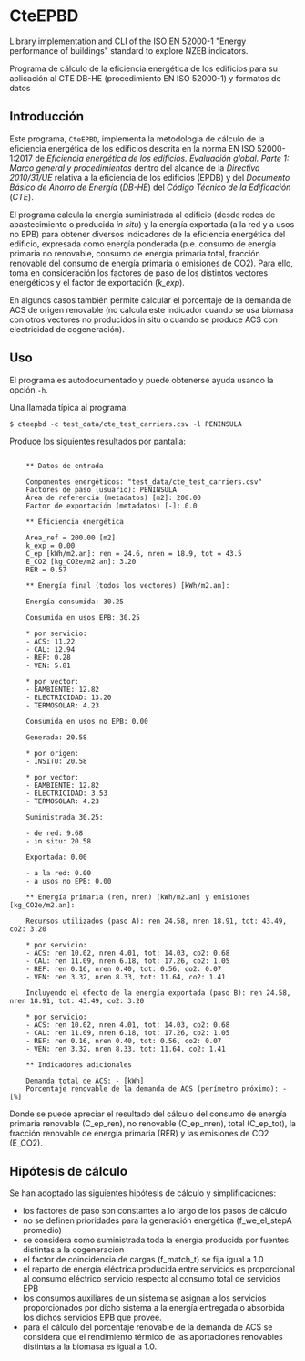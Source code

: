 # CteEPBD

Library implementation and CLI of the ISO EN 52000-1 "Energy performance of buildings" standard
to explore NZEB indicators.

Programa de cálculo de la eficiencia energética de los edificios para su aplicación al
CTE DB-HE (procedimiento EN ISO 52000-1) y formatos de datos

## Introducción

Este programa, `CteEPBD`, implementa la metodología de cálculo de la eficiencia energética
de los edificios descrita en la norma EN ISO 52000-1:2017 de
_Eficiencia energética de los edificios. Evaluación global. Parte 1: Marco general y procedimientos_
dentro del alcance de la _Directiva 2010/31/UE_ relativa a la eficiencia
de los edificios (EPDB) y del _Documento Básico de Ahorro de Energía_ (_DB-HE_) del
_Código Técnico de la Edificación_ (_CTE_).

El programa calcula la energía suministrada al edificio (desde redes de abastecimiento o
producida _in situ_) y la energía exportada (a la red y a usos no EPB) para obtener diversos
indicadores de la eficiencia energética del edificio, expresada como energía ponderada
(p.e. consumo de energía primaria no renovable, consumo de energía primaria total,
fracción renovable del consumo de energía primaria o emisiones de CO2). Para ello, toma
en consideración los factores de paso de los distintos vectores energéticos y el
factor de exportación (_k_exp_).

En algunos casos también permite calcular el porcentaje de la demanda de ACS de origen
renovable (no calcula este indicador cuando se usa biomasa con otros vectores
no producidos in situ o cuando se produce ACS con electricidad de cogeneración).

## Uso

El programa es autodocumentado y puede obtenerse ayuda usando la opción `-h`.

Una llamada típica al programa:

`$ cteepbd -c test_data/cte_test_carriers.csv -l PENINSULA`

Produce los siguientes resultados por pantalla:

```language-plain

    ** Datos de entrada

    Componentes energéticos: "test_data/cte_test_carriers.csv"
    Factores de paso (usuario): PENINSULA
    Área de referencia (metadatos) [m2]: 200.00
    Factor de exportación (metadatos) [-]: 0.0

    ** Eficiencia energética

    Area_ref = 200.00 [m2]
    k_exp = 0.00
    C_ep [kWh/m2.an]: ren = 24.6, nren = 18.9, tot = 43.5
    E_CO2 [kg_CO2e/m2.an]: 3.20
    RER = 0.57

    ** Energía final (todos los vectores) [kWh/m2.an]:

    Energía consumida: 30.25

    Consumida en usos EPB: 30.25

    * por servicio:
    - ACS: 11.22
    - CAL: 12.94
    - REF: 0.28
    - VEN: 5.81

    * por vector:
    - EAMBIENTE: 12.82
    - ELECTRICIDAD: 13.20
    - TERMOSOLAR: 4.23

    Consumida en usos no EPB: 0.00

    Generada: 20.58

    * por origen:
    - INSITU: 20.58

    * por vector:
    - EAMBIENTE: 12.82
    - ELECTRICIDAD: 3.53
    - TERMOSOLAR: 4.23

    Suministrada 30.25:

    - de red: 9.68
    - in situ: 20.58

    Exportada: 0.00

    - a la red: 0.00
    - a usos no EPB: 0.00

    ** Energía primaria (ren, nren) [kWh/m2.an] y emisiones [kg_CO2e/m2.an]:

    Recursos utilizados (paso A): ren 24.58, nren 18.91, tot: 43.49, co2: 3.20

    * por servicio:
    - ACS: ren 10.02, nren 4.01, tot: 14.03, co2: 0.68
    - CAL: ren 11.09, nren 6.18, tot: 17.26, co2: 1.05
    - REF: ren 0.16, nren 0.40, tot: 0.56, co2: 0.07
    - VEN: ren 3.32, nren 8.33, tot: 11.64, co2: 1.41

    Incluyendo el efecto de la energía exportada (paso B): ren 24.58, nren 18.91, tot: 43.49, co2: 3.20

    * por servicio:
    - ACS: ren 10.02, nren 4.01, tot: 14.03, co2: 0.68
    - CAL: ren 11.09, nren 6.18, tot: 17.26, co2: 1.05
    - REF: ren 0.16, nren 0.40, tot: 0.56, co2: 0.07
    - VEN: ren 3.32, nren 8.33, tot: 11.64, co2: 1.41

    ** Indicadores adicionales

    Demanda total de ACS: - [kWh]
    Porcentaje renovable de la demanda de ACS (perímetro próximo): - [%]
```

Donde se puede apreciar el resultado del cálculo del consumo de energía primaria renovable (C_ep_ren),
no renovable (C_ep_nren), total (C_ep_tot), la fracción renovable de energía primaria (RER)
y las emisiones de CO2 (E_CO2).

## Hipótesis de cálculo

Se han adoptado las siguientes hipótesis de cálculo y simplificaciones:

- los factores de paso son constantes a lo largo de los pasos de cálculo
- no se definen prioridades para la generación energética (f_we_el_stepA promedio)
- se considera como suministrada toda la energía producida por fuentes distintas a la cogeneración
- el factor de coincidencia de cargas (f_match_t) se fija igual a 1.0
- el reparto de energía eléctrica producida entre servicios es proporcional al consumo eléctrico
  servicio respecto al consumo total de servicios EPB
- los consumos auxiliares de un sistema se asignan a los servicios proporcionados por dicho sistema
  a la energía entregada o absorbida los dichos servicios EPB que provee.
- para el cálculo del porcentaje renovable de la demanda de ACS se considera que el rendimiento
  térmico de las aportaciones renovables distintas a la biomasa es igual a 1.0.
